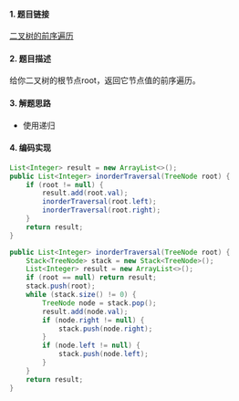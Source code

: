 

#### 1. 题目链接
[二叉树的前序遍历](https://leetcode-cn.com/problems/binary-tree-preorder-traversal/)

#### 2. 题目描述
给你二叉树的根节点root，返回它节点值的前序遍历。



#### 3. 解题思路
* 使用递归


#### 4. 编码实现
``` java
List<Integer> result = new ArrayList<>();
public List<Integer> inorderTraversal(TreeNode root) {
    if (root != null) {
        result.add(root.val);
        inorderTraversal(root.left);
        inorderTraversal(root.right);
    }
    return result;
}

public List<Integer> inorderTraversal(TreeNode root) {
    Stack<TreeNode> stack = new Stack<TreeNode>();
    List<Integer> result = new ArrayList<>();
    if (root == null) return result;
    stack.push(root);
    while (stack.size() != 0) {
        TreeNode node = stack.pop();
        result.add(node.val);
        if (node.right != null) {
            stack.push(node.right);
        }
        if (node.left != null) {
            stack.push(node.left);
        }
    }
    return result;
}
```
